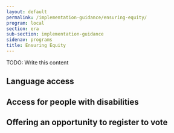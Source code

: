```yaml
---
layout: default
permalink: /implementation-guidance/ensuring-equity/
program: local
section: era
sub-section: implementation-guidance
sidenav: programs
title: Ensuring Equity
---
```


<span class="era-guidance__placeholder">
  TODO: Write this content
</span>

## Language access 

## Access for people with disabilities 

## Offering an opportunity to register to vote 
